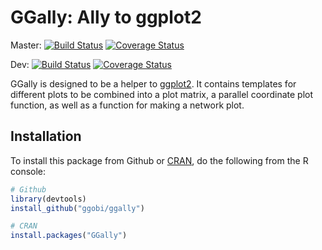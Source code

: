 # GGally: Ally to ggplot2

Master: [![Build Status](https://travis-ci.org/ggobi/ggally.png?branch=master)](https://travis-ci.org/ggobi/ggally) [![Coverage Status](https://coveralls.io/repos/ggobi/ggally/badge.svg?branch=master)](https://coveralls.io/r/ggobi/ggally?branch=master)

Dev: [![Build Status](https://travis-ci.org/ggobi/ggally.png?branch=dev)](https://travis-ci.org/ggobi/ggally) [![Coverage Status](https://coveralls.io/repos/ggobi/ggally/badge.svg?branch=dev)](https://coveralls.io/r/ggobi/ggally?branch=dev)

GGally is designed to be a helper to [ggplot2](http://docs.ggplot2.org/current/). It contains templates for different plots to be combined into a plot matrix, a parallel coordinate plot function, as well as a function for making a network plot.

## Installation

To install this package from Github or [CRAN](http://cran.r-project.org/web/packages/GGally/index.html), do the following from the R console:

```r
# Github
library(devtools)
install_github("ggobi/ggally")

# CRAN
install.packages("GGally")
```
